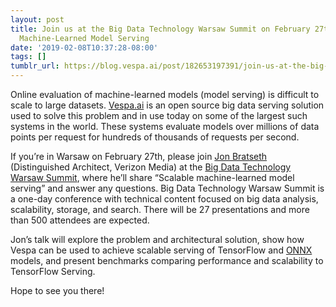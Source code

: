 ```yaml
---
layout: post
title: Join us at the Big Data Technology Warsaw Summit on February 27th for Scalable
  Machine-Learned Model Serving
date: '2019-02-08T10:37:28-08:00'
tags: []
tumblr_url: https://blog.vespa.ai/post/182653197391/join-us-at-the-big-data-technology-warsaw-summit
---
```

Online evaluation of machine-learned models (model serving) is difficult to scale to large datasets. [Vespa.ai](https://vespa.ai/) is an open source big data serving solution used to solve this problem and in use today on some of the largest such systems in the world. These systems evaluate models over millions of data points per request for hundreds of thousands of requests per second.

If you’re in Warsaw on February 27th, please join [Jon Bratseth](https://www.linkedin.com/in/jon-bratseth-6a6585/) (Distinguished Architect, Verizon Media) at the [Big Data Technology Warsaw Summit](https://bigdatatechwarsaw.eu/agenda/), where he’ll share “Scalable machine-learned model serving” and answer any questions. Big Data Technology Warsaw Summit is a one-day conference with technical content focused on big data analysis, scalability, storage, and search. There will be 27 presentations and more than 500 attendees are expected.

Jon’s talk will explore the problem and architectural solution, show how Vespa can be used to achieve scalable serving of TensorFlow and [ONNX](https://onnx.ai/) models, and present benchmarks comparing performance and scalability to TensorFlow Serving.

Hope to see you there!

